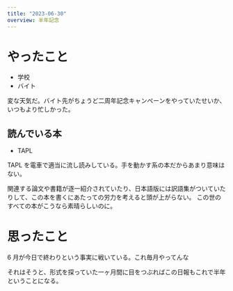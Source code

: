```yaml
---
title: "2023-06-30"
overview: 半年記念
---
```


# やったこと

- 学校
- バイト

変な天気だ。バイト先がちょうど二周年記念キャンペーンをやっていたせいか、いつもより忙しかった。

## 読んでいる本

- TAPL

TAPL を電車で適当に流し読みしている。手を動かす系の本だからあまり意味はない。

関連する論文や書籍が逐一紹介されていたり、日本語版には訳語集がついていたりして、この本を書くにあたっての労力を考えると頭が上がらない。
この世のすべての本がこうなら素晴らしいのに。

# 思ったこと

6 月が今日で終わりという事実に戦いている。これ毎月やってんな

それはそうと、形式を探っていた一ヶ月間に目をつぶればこの日報もこれで半年ということになる。

